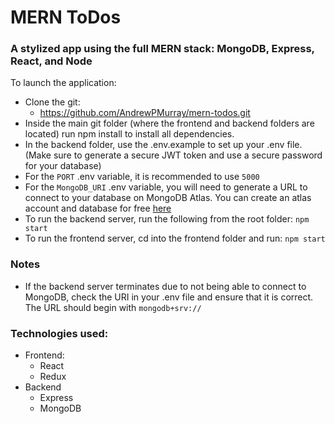 # MERN ToDos

### A stylized app using the full MERN stack: MongoDB, Express, React, and Node

To launch the application:

-   Clone the git:
    -   https://github.com/AndrewPMurray/mern-todos.git
-   Inside the main git folder (where the frontend and backend folders are located) run npm install to install all dependencies.
-   In the backend folder, use the .env.example to set up your .env file. (Make sure to generate a secure JWT token and use a secure password for your database)
-   For the `PORT` .env variable, it is recommended to use `5000`
-   For the `MongoDB_URI` .env variable, you will need to generate a URL to connect to your database on MongoDB Atlas. You can create an atlas account and database for free [here](https://www.mongodb.com/atlas/database)
-   To run the backend server, run the following from the root folder: `npm start`
-   To run the frontend server, cd into the frontend folder and run: `npm start`

### Notes

-   If the backend server terminates due to not being able to connect to MongoDB, check the URI in your .env file and ensure that it is correct. The URL should begin with `mongodb+srv://`

### Technologies used:

-   Frontend:
    -   React
    -   Redux
-   Backend
    -   Express
    -   MongoDB
